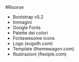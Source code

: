 #Risorse

- Bootstrap v5.2
- Immagini
- Google Fonts
- Palette dei colori
- Fontawesome icons
- Logo (svgsilh.com)
- Template (themewagon.com)
- Illustrazioni (flexiple.com)
